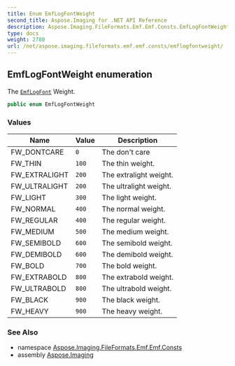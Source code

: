 ```yaml
---
title: Enum EmfLogFontWeight
second_title: Aspose.Imaging for .NET API Reference
description: Aspose.Imaging.FileFormats.Emf.Emf.Consts.EmfLogFontWeight enum. The EmfLogFont Weight
type: docs
weight: 2780
url: /net/aspose.imaging.fileformats.emf.emf.consts/emflogfontweight/
---
```

## EmfLogFontWeight enumeration

The [`EmfLogFont`](../../aspose.imaging.fileformats.emf.emf.objects/emflogfont/) Weight.

```csharp
public enum EmfLogFontWeight
```

### Values

| Name | Value | Description |
| --- | --- | --- |
| FW_DONTCARE | `0` | The don't care |
| FW_THIN | `100` | The thin weight. |
| FW_EXTRALIGHT | `200` | The extralight weight. |
| FW_ULTRALIGHT | `200` | The ultralight weight. |
| FW_LIGHT | `300` | The light weight. |
| FW_NORMAL | `400` | The normal weight. |
| FW_REGULAR | `400` | The regular weight. |
| FW_MEDIUM | `500` | The medium weight. |
| FW_SEMIBOLD | `600` | The semibold weight. |
| FW_DEMIBOLD | `600` | The demibold weight. |
| FW_BOLD | `700` | The bold weight. |
| FW_EXTRABOLD | `800` | The extrabold weight. |
| FW_ULTRABOLD | `800` | The ultrabold weight. |
| FW_BLACK | `900` | The black weight. |
| FW_HEAVY | `900` | The heavy weight. |

### See Also

* namespace [Aspose.Imaging.FileFormats.Emf.Emf.Consts](../../aspose.imaging.fileformats.emf.emf.consts/)
* assembly [Aspose.Imaging](../../)


